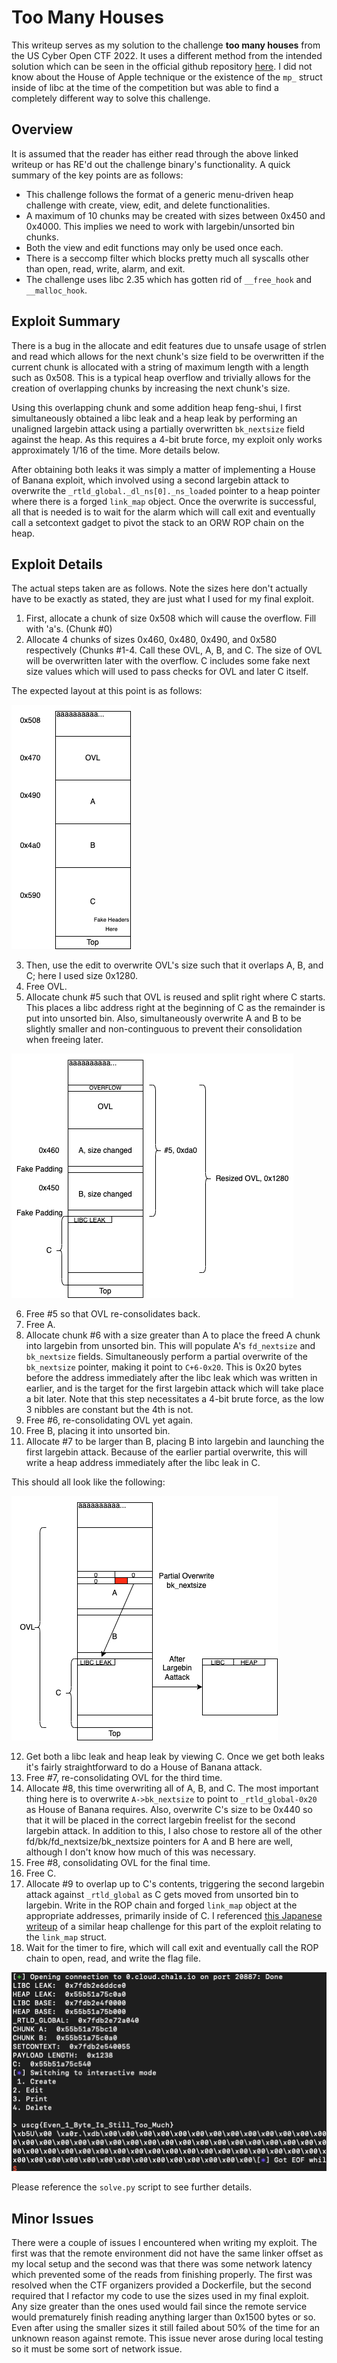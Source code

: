 # Too Many Houses

This writeup serves as my solution to the challenge **too many houses** from the US Cyber Open CTF 2022. 
It uses a different method from the intended solution which can be seen in the official github repository [here](https://github.com/tj-oconnor/cyber-open-2022/blob/main/pwn/house/Solution.pdf).
I did not know about the House of Apple technique or the existence of the `mp_` struct inside of libc at the time of the competition but was able to find a completely different way to solve this challenge.

## Overview
It is assumed that the reader has either read through the above linked writeup or has RE'd out the challenge binary's functionality. A quick summary of the key points are as follows:

* This challenge follows the format of a generic menu-driven heap challenge with create, view, edit, and delete functionalities.
* A maximum of 10 chunks may be created with sizes between 0x450 and 0x4000. This implies we need to work with largebin/unsorted bin chunks.
* Both the view and edit functions may only be used once each.
* There is a seccomp filter which blocks pretty much all syscalls other than open, read, write, alarm, and exit.
* The challenge uses libc 2.35 which has gotten rid of `__free_hook` and `__malloc_hook`.


## Exploit Summary
There is a bug in the allocate and edit features due to unsafe usage of strlen and read which allows for the next chunk's size field to be overwritten if the current chunk is allocated with a string of maximum length with a length such as 0x508. This is a typical heap overflow and trivially allows for the creation of overlapping chunks by increasing the next chunk's size.

Using this overlapping chunk and some addition heap feng-shui, I first simultaneously obtained a libc leak and a heap leak by performing an unaligned largebin attack using a partially overwritten `bk_nextsize` field against the heap. As this requires a 4-bit brute force, my exploit only works approximately 1/16 of the time. More details below.

After obtaining both leaks it was simply a matter of implementing a House of Banana exploit, which involved using a second largebin attack to overwrite the `_rtld_global._dl_ns[0]._ns_loaded` pointer to a heap pointer where there is a forged `link_map` object. Once the overwrite is successful, all that is needed is to wait for the alarm which will call exit and eventually call a setcontext gadget to pivot the stack to an ORW ROP chain on the heap.


## Exploit Details
The actual steps taken are as follows. Note the sizes here don't actually have to be exactly as stated, they are just what I used for my final exploit.

1. First, allocate a chunk of size 0x508 which will cause the overflow. Fill with 'a's. (Chunk #0)
2. Allocate 4 chunks of sizes 0x460, 0x480, 0x490, and 0x580 respectively (Chunks #1-4. Call these OVL, A, B, and C. The size of OVL will be overwritten later with the overflow. C includes some fake next size values which will used to pass checks for OVL and later C itself.

The expected layout at this point is as follows:

![Initial Heap State](imgs/initial.png)

3. Then, use the edit to overwrite OVL's size such that it overlaps A, B, and C; here I used size 0x1280. 
4. Free OVL.
5. Allocate chunk #5 such that OVL is reused and split right where C starts. This places a libc address right at the beginning of C as the remainder is put into unsorted bin. Also, simultaneously overwrite A and B to be slightly smaller and non-continguous to prevent their consolidation when freeing later.

![After overflow](imgs/uptolibc.png)

6. Free #5 so that OVL re-consolidates back. 
7. Free A. 
8. Allocate chunk #6 with a size greater than A to place the freed A chunk into largebin from unsorted bin. This will populate A's `fd_nextsize` and `bk_nextsize` fields. Simultaneously perform a partial overwrite of the `bk_nextsize` pointer, making it point to `C+6-0x20`. This is 0x20 bytes before the address immediately after the libc leak which was written in earlier, and is the target for the first largebin attack which will take place a bit later.
Note that this step necessitates a 4-bit brute force, as the low 3 nibbles are constant but the 4th is not. 
9. Free #6, re-consolidating OVL yet again.
10. Free B, placing it into unsorted bin.
11. Allocate #7 to be larger than B, placing B into largebin and launching the first largebin attack. Because of the earlier partial overwrite, this will write a heap address immediately after the libc leak in C.

This should all look like the following:

![Get both leaks](imgs/leak.png)

12. Get both a libc leak and heap leak by viewing C. Once we get both leaks it's fairly straightforward to do a House of Banana attack.
13. Free #7, re-consolidating OVL for the third time.
14. Allocate #8, this time overwriting all of A, B, and C. The most important thing here is to overwrite `A->bk_nextsize` to point to `_rtld_global-0x20` as House of Banana requires. Also, overwrite C's size to be 0x440 so that it will be placed in the correct largebin freelist for the second largebin attack.
In addition to this, I also chose to restore all of the other fd/bk/fd_nextsize/bk_nextsize pointers for A and B here are well, although I don't know how much of this was necessary. 
15. Free #8, consolidating OVL for the final time.
16. Free C.
17. Allocate #9 to overlap up to C's contents, triggering the second largebin attack against `_rtld_global` as C gets moved from unsorted bin to largebin. Write in the ROP chain and forged `link_map` object at the appropriate addresses, primarily inside of C. I referenced [this Japanese writeup](https://qiita.com/kusano_k/items/2e8bf933bff37c0e98e0) of a similar heap challenge for this part of the exploit relating to the `link_map` struct.
18. Wait for the timer to fire, which will call exit and eventually call the ROP chain to open, read, and write the flag file.

![Flag](imgs/flag.png)

Please reference the `solve.py` script to see further details. 

## Minor Issues
There were a couple of issues I encountered when writing my exploit. The first was that the remote environment did not have the same linker offset as my local setup and the second was that there was some network latency which prevented some of the reads from finishing properly. The first was resolved when the CTF organizers provided a Dockerfile, but the second required that I refactor my code to use the sizes used in my final exploit. Any size greater than the ones used would fail since the remote service would prematurely finish reading anything larger than 0x1500 bytes or so. Even after using the smaller sizes it still failed about 50% of the time for an unknown reason against remote. This issue never arose during local testing so it must be some sort of network issue.






